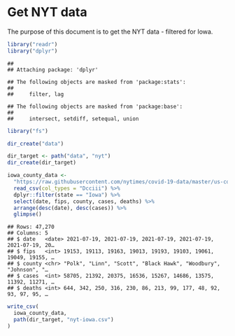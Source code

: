Get NYT data
================

The purpose of this document is to get the NYT data - filtered for Iowa.

``` r
library("readr")
library("dplyr")
```

    ## 
    ## Attaching package: 'dplyr'

    ## The following objects are masked from 'package:stats':
    ## 
    ##     filter, lag

    ## The following objects are masked from 'package:base':
    ## 
    ##     intersect, setdiff, setequal, union

``` r
library("fs")
```

``` r
dir_create("data")

dir_target <- path("data", "nyt")
dir_create(dir_target)
```

``` r
iowa_county_data <- 
  "https://raw.githubusercontent.com/nytimes/covid-19-data/master/us-counties.csv" %>%
  read_csv(col_types = "Dcciii") %>%
  dplyr::filter(state == "Iowa") %>%
  select(date, fips, county, cases, deaths) %>%
  arrange(desc(date), desc(cases)) %>%
  glimpse()
```

    ## Rows: 47,270
    ## Columns: 5
    ## $ date   <date> 2021-07-19, 2021-07-19, 2021-07-19, 2021-07-19, 2021-07-19, 20…
    ## $ fips   <int> 19153, 19113, 19163, 19013, 19193, 19103, 19061, 19049, 19155, …
    ## $ county <chr> "Polk", "Linn", "Scott", "Black Hawk", "Woodbury", "Johnson", "…
    ## $ cases  <int> 58705, 21392, 20375, 16536, 15267, 14686, 13575, 11392, 11271, …
    ## $ deaths <int> 644, 342, 250, 316, 230, 86, 213, 99, 177, 48, 92, 93, 97, 95, …

``` r
write_csv(
  iowa_county_data,
  path(dir_target, "nyt-iowa.csv")
)
```
